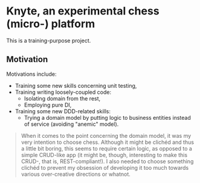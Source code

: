 # Knyte, an experimental chess (micro-) platform

This is a training-purpose project.

## Motivation

Motivations include:

- Training some new skills concerning unit testing,
- Training writing loosely-coupled code:
  - Isolating domain from the rest,
  - Employing pure DI,
- Training some new DDD-related skills:
  - Trying a domain model by putting logic to business entities instead of service (avoiding "anemic" model).

> When it comes to the point concerning the domain model, it was my very intention to choose chess. Although it might be clichéd and thus a little bit boring, this seems to require certain logic, as opposed to a simple CRUD-like app (it might be, though, interesting to make this CRUD-, that is, REST-compliant!). I also needed to choose something clichéd to prevent my obsession of developing it too much towards various over-creative directions or whatnot.
